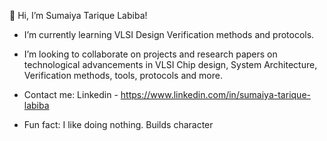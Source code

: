 👋 Hi, I’m Sumaiya Tarique Labiba!

- I’m currently learning VLSI Design Verification methods and protocols. 
- I’m looking to collaborate on projects and research papers on technological advancements in VLSI Chip design, System Architecture, Verification methods, tools, protocols and more.

- Contact me: Linkedin - https://www.linkedin.com/in/sumaiya-tarique-labiba

- Fun fact: I like doing nothing. Builds character

<!---
SumaiyaTariqueLabiba/SumaiyaTariqueLabiba is a ✨ special ✨ repository because its `README.md` (this file) appears on your GitHub profile.
You can click the Preview link to take a look at your changes.
--->
